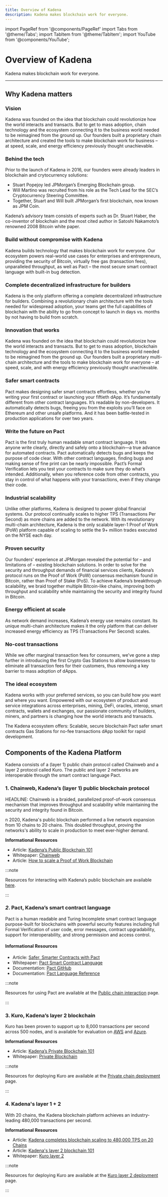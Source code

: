 ```yaml
---
title: Overview of Kadena
description: Kadena makes blockchain work for everyone.
---
```


import PageRef from '@components/PageRef'
import Tabs from '@theme/Tabs';
import TabItem from '@theme/TabItem';
import YouTube from '@components/YouTube';

# Overview of Kadena

Kadena makes blockchain work for everyone.

---

## Why Kadena matters <a href="#components-of-the-kadena-platform" id="components-of-the-kadena-platform"></a>

### **Vision**

Kadena was founded on the idea that blockchain could revolutionize how the world interacts and transacts. But to get to mass adoption, chain technology and the ecosystem connecting it to the business world needed to be reimagined from the ground up. Our founders built a proprietary chain architecture and created the tools to make blockchain work for business – at speed, scale, and energy efficiency previously thought unachievable.

### **Behind the tech**

Prior to the launch of Kadena in 2016, our founders were already leaders in blockchain and crytocurrency solutions:

- Stuart Popejoy led JPMorgan’s Emerging Blockchain group.
- Will Martino was recruited from his role as the Tech Lead for the SEC’s Cryptocurrency Steering Committee.
- Together, Stuart and Will built JPMorgan’s first blockchain, now known as JPM Coin.

Kadena’s advisory team consists of experts such as Dr. Stuart Haber, the co-inventor of blockchain and the most cited author in Satoshi Nakamoto’s renowned 2008 Bitcoin white paper.

### **Build without compromise with Kadena**

Kadena builds technology that makes blockchain work for everyone. Our ecosystem powers real-world use cases for enterprises and entrepreneurs, providing the security of Bitcoin, virtually free gas (transaction fees), unparalleled throughput, as well as Pact – the most secure smart contract language with built-in bug detection.

### **Complete decentralized infrastructure for builders**

Kadena is the only platform offering a complete decentralized infrastructure for builders. Combining a revolutionary chain architecture with the tools needed for widespread adoption, your teams get the full capabilities of blockchain with the ability to go from concept to launch in days vs. months by not having to build from scratch.

### **Innovation that works**

Kadena was founded on the idea that blockchain could revolutionize how the world interacts and transacts. But to get to mass adoption, blockchain technology and the ecosystem connecting it to the business world needed to be reimagined from the ground up. Our founders built a proprietary multi-chain architecture and the tools to make blockchain work for everyone – at speed, scale, and with energy efficiency previously thought unachievable.

### **Safer smart contracts**

Pact makes designing safer smart contracts effortless, whether you’re writing your first contract or launching your fiftieth dApp. It’s fundamentally different from other contract languages. It’s readable by non-developers. It automatically detects bugs, freeing you from the exploits you’ll face on Ethereum and other unsafe platforms. And it has been battle-tested in production applications for over two years.

### **Write the future on Pact**

Pact is the first truly human readable smart contract language. It lets anyone write clearly, directly and safely onto a blockchain—a true advance for automated contracts. Pact automatically detects bugs and keeps the purpose of code clear. With other contract languages, finding bugs and making sense of fine print can be nearly impossible. Pact’s Formal Verification lets you test your contracts to make sure they do what’s intended. Additionally, when you reference code from other contracts, you stay in control of what happens with your transactions, even if they change their code.

### **Industrial scalability**

Unlike other platforms, Kadena is designed to power global financial systems. Our protocol continually scales to higher TPS (Transactions Per Second) as more chains are added to the network. With its revolutionary multi-chain architecture, Kadena is the only scalable layer-1 Proof of Work (PoW) platform capable of scaling to settle the 9+ million trades executed on the NYSE each day.

### **Proven security**

Our founders' experience at JPMorgan revealed the potential for – and limitations of – existing blockchain solutions. In order to solve for the security and throughput demands of financial services clients, Kadena’s protocol runs on the Proof of Work (PoW) consensus mechanism found in Bitcoin, rather than Proof of Stake (PoS). To achieve Kadena’s breakthrough scalability, we braid together multiple Bitcoin-like chains, improving both throughput and scalability while maintaining the security and integrity found in Bitcoin.

### **Energy efficient at scale**

As network demand increases, Kadena’s energy use remains constant. Its unique multi-chain architecture makes it the only platform that can deliver increased energy efficiency as TPS (Transactions Per Second) scales.

### **No-cost transactions**

While we offer marginal transaction fees for consumers, we’ve gone a step further in introducing the first Crypto Gas Stations to allow businesses to eliminate all transaction fees for their customers, thus removing a key barrier to mass adoption of dApps.

### **The ideal ecosystem**

Kadena works with your preferred services, so you can build how you want and where you want. Empowered with our ecosystem of product and service integrations across enterprises, mining, DeFi, oracles, interop, smart contracts, wallets and exchanges, our passionate community of builders, miners, and partners is changing how the world interacts and transacts.

The Kadena ecosystem offers: Scalable, secure blockchain Pact safer smart contracts Gas Stations for no-fee transactions dApp toolkit for rapid development.

## Components of the Kadena Platform <a href="#components-of-the-kadena-platform" id="components-of-the-kadena-platform"></a>

Kadena consists of a (layer 1) public chain protocol called Chainweb and a layer 2 protocol called Kuro. The public and layer 2 networks are interoperable through the smart contract language Pact.

### **1. Chainweb, Kadena’s (layer 1) public blockchain protocol** <a href="#1-chainweb-kadenas-public-blockchain-protocol" id="1-chainweb-kadenas-public-blockchain-protocol"></a>

HEADLINE: Chainweb is a braided, parallelized proof-of-work consensus mechanism that improves throughput and scalability while maintaining the security and integrity found in Bitcoin.

<YouTube videoId="hYvXxFbsN6I"/>

n 2020, Kadena's public blockchain performed a live network expansion from 10 chains to 20 chains. This doubled throughput, proving the networks's ability to scale in production to meet ever-higher demand.

**Informational Resources**

- Article: [Kadena’s Public Blockchain 101](https://medium.com/kadena-io/all-about-chainweb-101-and-faqs-6bd88c325b45)
- Whitepaper: [Chainweb](https://d31d887a-c1e0-47c2-aa51-c69f9f998b07.filesusr.com/ugd/86a16f_029c9991469e4565a7c334dd716345f4.pdf)
- Article: [How to scale a Proof of Work Blockchain](https://medium.com/kadena-io/how-to-scale-a-proof-of-work-blockchain-9233e5b4b62)&#x20;

:::note

Resources for interacting with Kadena’s public blockchain are available [here](../build/resources/pact-resources).

:::

### _2_**. Pact, Kadena’s smart contract language** <a href="#3-pact-kadenas-smart-contract-language" id="3-pact-kadenas-smart-contract-language"></a>

Pact is a human readable and Turing Incomplete smart contract language purpose-built for blockchains with powerful security features including full Formal Verification of user code, error messages, contract upgradability, support for interoperability, and strong permission and access control.

#### **Informational Resources**

- Article: [Safer, Smarter Contracts with Pact](https://medium.com/kadena-io/safer-smarter-contracts-with-pact-e86b9ccaca9f)
- Whitepaper: [Pact Smart Contract Language](https://d31d887a-c1e0-47c2-aa51-c69f9f998b07.filesusr.com/ugd/86a16f_442a542b64554cb2a4c1ae7f528ce4c3.pdf)
- Documentation: [Pact GitHub](https://github.com/kadena-io/pact)
- Documentation: [Pact Language Reference](https://pact-language.readthedocs.io/en/latest/pact-reference.html)

:::note

Resources for using Pact are available at the [Public chain interaction](https://kadena-io.github.io/kadena-docs/Public-Chain-Docs.html) page.

:::

### **3. Kuro, Kadena’s layer 2 blockchain** <a href="#2-kuro-kadenas-private-blockchain" id="2-kuro-kadenas-private-blockchain"></a>

Kuro has been proven to support up to 8,000 transactions per second across 500 nodes, and is available for evaluation on [AWS](https://aws.amazon.com/marketplace/pp/Kadena-LLC-Kadena-Blockchain-for-Enterprise-Commun/B07MKMKP4F) and [Azure](https://azuremarketplace.microsoft.com/en-ca/marketplace/apps/kadenallc.scalablebft?tab=Overview).

**Informational Resources**

- Article: [Kadena’s Private Blockchain 101](https://medium.com/kadena-io/scalablebft-kadenas-private-blockchain-101-c99895c0fd50)
- Whitepaper: [Private Blockchain](https://d31d887a-c1e0-47c2-aa51-c69f9f998b07.filesusr.com/ugd/86a16f_aeb9004965c34efd9c48993c4e63a9bb.pdf)

:::note

Resources for deploying Kuro are available at the [Private chain deployment](https://kadena-io.github.io/kadena-docs/Private-Chain-Docs.html) page.

:::

### **4. Kadena's layer 1 + 2** <a href="#2-kuro-kadenas-private-blockchain" id="2-kuro-kadenas-private-blockchain"></a>

With 20 chains, the Kadena blockchain platform achieves an industry-leading 480,000 transactions per second.

<!-- ![Chainweb nodes have their own “local cluster” of two independent Kuro chains. They synchronize with the Chainweb node using a cross-chain bridge. Kuro chains in the cluster can accept transactions at 8k per second directly from clients and between each other. Thus a single cluster can do 16k TPS. Using the power of both layer 1 and layer 2 networks, Kadena’s blockchain can achieve around 480,000 TPS.](<../.gitbook/assets/Screenshot 2021-10-19 at 08.43.48.png>) -->

**Informational Resources**

- Article: [Kadena completes blockchain scaling to 480,000 TPS on 20 Chains](https://medium.com/kadena-io/kadena-completes-hybrid-blockchain-scaling-to-480-000-transactions-per-second-on-20-chains-5a652295533c)
- Article: [Kadena's layer 2 blockchain 101](https://medium.com/kadena-io/scalablebft-kadenas-private-blockchain-101-c99895c0fd50)
- Whitepaper: [Kuro layer 2](basics/whitepapers/kuro-layer-2.md)

:::note

Resources for deploying Kuro are available at the [Kuro layer 2 deployment](../build/kuro-layer-2.md) page.

:::
